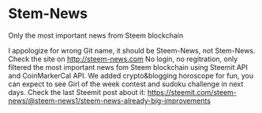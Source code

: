 # Stem-News
Only the most important news from Steem blockchain 

I appologize for wrong Git name, it should be Steem-News, not Stem-News.
Check the site on http://steem-news.com
No login, no regitration, only filtered the most important news fom Steem blockchain using Steemit API and CoinMarkerCal API.
We added crypto&blogging horoscope for fun, you can expect to see Girl of the week contest and sudoku challenge in next days. 
Check the last Steemit post about it: https://steemit.com/steem-news/@steem-news1/steem-news-already-big-improvements
